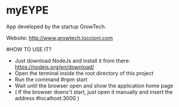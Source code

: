 # myEYPE

App developed by the startup GrowTech.

Website: http://www.growtech.loccioni.com

#HOW TO USE IT?

- Just download NodeJs and install it from there: https://nodejs.org/en/download/ 
- Open the terminal inside the root directory of this project
- Run the command #npm start
- Wait until the browser open and show the application home page
- ( If the browser doens't start, just open it manually and insert the address #localhost:3000 )
